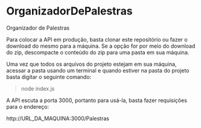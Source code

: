 # OrganizadorDePalestras
Organizador de Palestras

Para colocar a API em produção, basta clonar este repositório ou fazer o download do mesmo para a máquina.
Se a opção for por meio do download do zip, descompacte o conteúdo do zip para uma pasta em sua máquina.

Uma vez que todos os arquivos do projeto estejam em sua máquina, acessar a pasta usando um terminal e quando estiver na pasta do projeto basta digitar o seguinte comando:
> node index.js

A API escuta a porta 3000, portanto para usá-la, basta fazer requisições para o endereço:

http://URL_DA_MAQUINA:3000/Palestras
